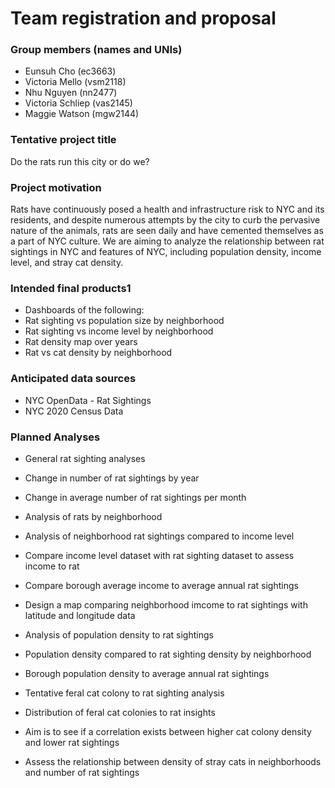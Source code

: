 Team registration and proposal
================

### Group members (names and UNIs)

- Eunsuh Cho (ec3663)
- Victoria Mello (vsm2118)
- Nhu Nguyen (nn2477)
- Victoria Schliep (vas2145)
- Maggie Watson (mgw2144)

### Tentative project title

Do the rats run this city or do we?

### Project motivation

Rats have continuously posed a health and infrastructure risk to NYC and
its residents, and despite numerous attempts by the city to curb the
pervasive nature of the animals, rats are seen daily and have cemented
themselves as a part of NYC culture. We are aiming to analyze the
relationship between rat sightings in NYC and features of NYC, including
population density, income level, and stray cat density.

### Intended final products1

- Dashboards of the following:
- Rat sighting vs population size by neighborhood
- Rat sighting vs income level by neighborhood
- Rat density map over years
- Rat vs cat density by neighborhood

### Anticipated data sources

- NYC OpenData - Rat Sightings
- NYC 2020 Census Data

### Planned Analyses

- General rat sighting analyses

- Change in number of rat sightings by year

- Change in average number of rat sightings per month

- Analysis of rats by neighborhood

- Analysis of neighborhood rat sightings compared to income level

- Compare income level dataset with rat sighting dataset to assess
  income to rat

- Compare borough average income to average annual rat sightings

- Design a map comparing neighborhood imcome to rat sightings with
  latitude and longitude data

- Analysis of population density to rat sightings

- Population density compared to rat sighting density by neighborhood

- Borough population density to average annual rat sightings

- Tentative feral cat colony to rat sighting analysis

- Distribution of feral cat colonies to rat insights

- Aim is to see if a correlation exists between higher cat colony
  density and lower rat sightings

- Assess the relationship between density of stray cats in neighborhoods
  and number of rat sightings
